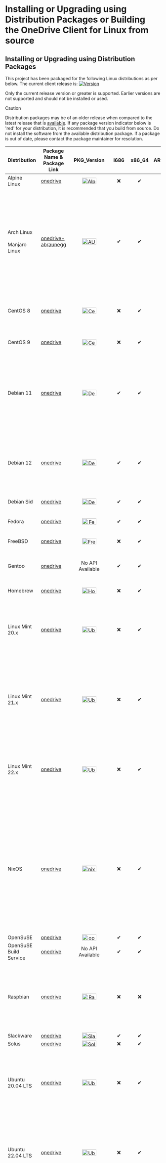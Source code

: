 # Installing or Upgrading using Distribution Packages or Building the OneDrive Client for Linux from source

## Installing or Upgrading using Distribution Packages
This project has been packaged for the following Linux distributions as per below. The current client release is: [![Version](https://img.shields.io/github/v/release/abraunegg/onedrive)](https://github.com/abraunegg/onedrive/releases)

Only the current release version or greater is supported. Earlier versions are not supported and should not be installed or used. 

> [!CAUTION]
> Distribution packages may be of an older release when compared to the latest release that is [available](https://github.com/abraunegg/onedrive/releases). If any package version indicator below is 'red' for your distribution, it is recommended that you build from source. Do not install the software from the available distribution package. If a package is out of date, please contact the package maintainer for resolution.

| Distribution                    | Package Name & Package Link                                                                              | &nbsp;&nbsp;PKG_Version&nbsp;&nbsp; | &nbsp;i686&nbsp; | x86_64 | ARMHF | AARCH64 | Extra Details                                                                                                                                                                                                                                                                                                                                                                                                                                                                                                                                                                                                                                                |
|---------------------------------|----------------------------------------------------------------------------------------------------------|:---------------:|:----:|:------:|:-----:|:-------:|--------------------------------------------------------------------------------------------------------------------------------------------------------------------------------------------------------------------------------------------------------------------------------------------------------------------------------------------------------------------------------------------------------------------------------------------------------------------------------------------------------------------------------------------------------------------------------------------------------------------------------------------------------------|
| Alpine Linux                    | [onedrive](https://pkgs.alpinelinux.org/packages?name=onedrive&branch=edge)                              |<a href="https://pkgs.alpinelinux.org/packages?name=onedrive&branch=edge"><img src="https://repology.org/badge/version-for-repo/alpine_edge/onedrive.svg?header=" alt="Alpine Linux Edge package" width="46" height="20"></a>|❌|✔|❌|✔ | |
| Arch Linux<br><br>Manjaro Linux | [onedrive-abraunegg](https://aur.archlinux.org/packages/onedrive-abraunegg/)                             |<a href="https://aur.archlinux.org/packages/onedrive-abraunegg"><img src="https://repology.org/badge/version-for-repo/aur/onedrive-abraunegg.svg?header=" alt="AUR package" width="46" height="20"></a>|✔|✔|✔|✔ | Install via: `pamac build onedrive-abraunegg` from the Arch Linux User Repository (AUR)<br><br>**Note:** You must first install 'base-devel' as this is a pre-requisite for using the AUR<br><br>**Note:** If asked regarding a provider for 'd-runtime' and 'd-compiler', select 'liblphobos' and 'ldc'<br><br>**Note:** System must have at least 1GB of memory & 1GB swap space
| CentOS 8                        | [onedrive](https://koji.fedoraproject.org/koji/packageinfo?packageID=26044)                              |<a href="https://koji.fedoraproject.org/koji/packageinfo?packageID=26044"><img src="https://repology.org/badge/version-for-repo/epel_8/onedrive.svg?header=" alt="CentOS 8 package" width="46" height="20"></a>|❌|✔|❌|✔| **Note:** You must install the EPEL Repository first.<br><br>Install via `sudo dnf install onedrive` |
| CentOS 9                        | [onedrive](https://koji.fedoraproject.org/koji/packageinfo?packageID=26044)                              |<a href="https://koji.fedoraproject.org/koji/packageinfo?packageID=26044"><img src="https://repology.org/badge/version-for-repo/epel_9/onedrive.svg?header=" alt="CentOS 9 package" width="46" height="20"></a>|❌|✔|❌|✔| **Note:** You must install the EPEL Repository first.<br><br>Install via `sudo dnf install onedrive` |
| Debian 11                       | [onedrive](https://packages.debian.org/bullseye/source/onedrive)                                         |<a href="https://packages.debian.org/bullseye/source/onedrive"><img src="https://repology.org/badge/version-for-repo/debian_11/onedrive.svg?header=" alt="Debian 11 package" width="46" height="20"></a>|✔|✔|✔|✔| **Note:** Do not install from Debian Package Repositories as the package is obsolete and is not supported<br><br>For a supported application version, it is recommended that for Debian 11 that you install from OpenSuSE Build Service using the Debian Package Install [Instructions](ubuntu-package-install.md) |
| Debian 12                       | [onedrive](https://packages.debian.org/bookworm/source/onedrive)                                         |<a href="https://packages.debian.org/bookworm/source/onedrive"><img src="https://repology.org/badge/version-for-repo/debian_12/onedrive.svg?header=" alt="Debian 12 package" width="46" height="20"></a>|✔|✔|✔|✔| **Note:** Do not install from Debian Package Repositories as the package is obsolete and is not supported<br><br>For a supported application version, it is recommended that for Debian 12 that you install from OpenSuSE Build Service using the Debian Package Install [Instructions](ubuntu-package-install.md) |
| Debian Sid                      | [onedrive](https://packages.debian.org/sid/onedrive)                                                     |<a href="https://packages.debian.org/sid/onedrive"><img src="https://repology.org/badge/version-for-repo/debian_unstable/onedrive.svg?header=" alt="Debian Sid package" width="46" height="20"></a>|✔|✔|✔|✔| |
| Fedora                          | [onedrive](https://koji.fedoraproject.org/koji/packageinfo?packageID=26044)                              |<a href="https://koji.fedoraproject.org/koji/packageinfo?packageID=26044"><img src="https://repology.org/badge/version-for-repo/fedora_rawhide/onedrive.svg?header=" alt="Fedora Rawhide package" width="46" height="20"></a>|✔|✔|✔|✔| Use package `onedrive` from the Fedora Package Repositories.<br><br>Install via `sudo dnf install onedrive` |
| FreeBSD                         | [onedrive](https://www.freshports.org/net/onedrive)                                                      |<a href="https://www.freshports.org/net/onedrive"><img src="https://repology.org/badge/version-for-repo/freebsd/onedrive.svg?header=" alt="FreeBSD package" width="46" height="20"></a>|❌|✔|❌|❌| |
| Gentoo                          | [onedrive](https://gpo.zugaina.org/net-misc/onedrive)                                                    | No API Available |✔|✔|❌|❌| Install via: `emerge net-misc/onedrive` <br><br>**Note:** You must first enable the dlang overlay: `eselect repository enable dlang && emerge --sync dlang`|
| Homebrew                        | [onedrive](https://formulae.brew.sh/formula/onedrive)                                                    |<a href="https://formulae.brew.sh/formula/onedrive"><img src="https://repology.org/badge/version-for-repo/homebrew/onedrive.svg?header=" alt="Homebrew package" width="46" height="20"></a> |❌|✔|❌|❌| |
| Linux Mint 20.x                 | [onedrive](https://community.linuxmint.com/software/view/onedrive)                                       |<a href="https://community.linuxmint.com/software/view/onedrive"><img src="https://repology.org/badge/version-for-repo/ubuntu_20_04/onedrive.svg?header=" alt="Ubuntu 20.04 package" width="46" height="20"></a> |❌|✔|✔|✔| **Note:** Do not install from Linux Mint Repositories as the package is obsolete and is not supported<br><br>For a supported application version, it is recommended that for Linux Mint that you install from OpenSuSE Build Service using the Ubuntu Package Install [Instructions](ubuntu-package-install.md) |
| Linux Mint 21.x                 | [onedrive](https://community.linuxmint.com/software/view/onedrive)                                       |<a href="https://community.linuxmint.com/software/view/onedrive"><img src="https://repology.org/badge/version-for-repo/ubuntu_22_04/onedrive.svg?header=" alt="Ubuntu 22.04 package" width="46" height="20"></a> |❌|✔|✔|✔| **Note:** Do not install from Linux Mint Repositories as the package is obsolete and is not supported<br><br>For a supported application version, it is recommended that for Linux Mint that you install from OpenSuSE Build Service using the Ubuntu Package Install [Instructions](ubuntu-package-install.md) |
| Linux Mint 22.x                 | [onedrive](https://community.linuxmint.com/software/view/onedrive)                                       |<a href="https://community.linuxmint.com/software/view/onedrive"><img src="https://repology.org/badge/version-for-repo/ubuntu_24_04/onedrive.svg?header=" alt="Ubuntu 24.04 package" width="46" height="20"></a> |❌|✔|✔|✔| **Note:** Do not install from Linux Mint Repositories as the package is obsolete and is not supported<br><br>For a supported application version, it is recommended that for Linux Mint that you install from OpenSuSE Build Service using the Ubuntu Package Install [Instructions](ubuntu-package-install.md) |
| NixOS                           | [onedrive](https://search.nixos.org/packages?channel=20.09&from=0&size=50&sort=relevance&query=onedrive) |<a href="https://search.nixos.org/packages?channel=20.09&from=0&size=50&sort=relevance&query=onedrive"><img src="https://repology.org/badge/version-for-repo/nix_unstable/onedrive.svg?header=" alt="nixpkgs unstable package" width="46" height="20"></a>|❌|✔|❌|❌| Use package `onedrive` either by adding it to `configuration.nix` or by using the command `nix-env -iA <channel name>.onedrive`. This does not install a service. To install a service, use unstable channel (will stabilize in 20.09) and add `services.onedrive.enable=true` in `configuration.nix`. You can also add a custom package using the `services.onedrive.package` option (recommended since package lags upstream). Enabling the service installs a default package too (based on the channel). You can also add multiple onedrive accounts trivially, see [documentation](https://github.com/NixOS/nixpkgs/pull/77734#issuecomment-575874225). |
| OpenSuSE                        | [onedrive](https://software.opensuse.org/package/onedrive)                                               |<a href="https://software.opensuse.org/package/onedrive"><img src="https://repology.org/badge/version-for-repo/opensuse_network_tumbleweed/onedrive.svg?header=" alt="openSUSE Tumbleweed package" width="46" height="20"></a>|✔|✔|❌|❌| |
| OpenSuSE Build Service          | [onedrive](https://build.opensuse.org/package/show/home:npreining:debian-ubuntu-onedrive/onedrive)       | No API Available |✔|✔|✔|✔| Package Build Service for Debian and Ubuntu | 
| Raspbian                        | [onedrive](https://archive.raspbian.org/raspbian/pool/main/o/onedrive/)                                  |<a href="https://archive.raspbian.org/raspbian/pool/main/o/onedrive/"><img src="https://repology.org/badge/version-for-repo/raspbian_stable/onedrive.svg?header=" alt="Raspbian Stable package" width="46" height="20"></a> |❌|❌|✔|✔| **Note:** Do not install from Raspbian Package Repositories as the package is obsolete and is not supported<br><br>For a supported application version, it is recommended that for Raspbian that you install from OpenSuSE Build Service using the Debian Package Install [Instructions](ubuntu-package-install.md) |
| Slackware                       | [onedrive](https://slackbuilds.org/result/?search=onedrive&sv=)                                          |<a href="https://slackbuilds.org/result/?search=onedrive&sv="><img src="https://repology.org/badge/version-for-repo/slackbuilds/onedrive.svg?header=" alt="SlackBuilds package" width="46" height="20"></a>|✔|✔|❌|❌| |
| Solus                           | [onedrive](https://packages.getsol.us/shannon/o/onedrive/?sort=time&order=desc)                          |<a href="https://packages.getsol.us/shannon/o/onedrive/?sort=time&order=desc"><img src="https://repology.org/badge/version-for-repo/solus/onedrive.svg?header=" alt="Solus package" width="46" height="20"></a>|❌|✔|❌|❌| |
| Ubuntu 20.04 LTS                | [onedrive](https://packages.ubuntu.com/focal/onedrive)                                                   |<a href="https://packages.ubuntu.com/focal/onedrive"><img src="https://repology.org/badge/version-for-repo/ubuntu_20_04/onedrive.svg?header=" alt="Ubuntu 20.04 package" width="46" height="20"></a> |❌|✔|✔|✔| **Note:** Do not install from Ubuntu Universe as the package is obsolete and is not supported<br><br>For a supported application version, it is recommended that for Ubuntu that you install from OpenSuSE Build Service using the Ubuntu Package Install [Instructions](ubuntu-package-install.md) |
| Ubuntu 22.04 LTS                | [onedrive](https://packages.ubuntu.com/jammy/onedrive)                                                   |<a href="https://packages.ubuntu.com/jammy/onedrive"><img src="https://repology.org/badge/version-for-repo/ubuntu_22_04/onedrive.svg?header=" alt="Ubuntu 22.04 package" width="46" height="20"></a> |❌|✔|✔|✔| **Note:** Do not install from Ubuntu Universe as the package is obsolete and is not supported<br><br>For a supported application version, it is recommended that for Ubuntu that you install from OpenSuSE Build Service using the Ubuntu Package Install [Instructions](ubuntu-package-install.md) |
| Ubuntu 24.04 LTS                | [onedrive](https://packages.ubuntu.com/noble/onedrive)                                                   |<a href="https://packages.ubuntu.com/noble/onedrive"><img src="https://repology.org/badge/version-for-repo/ubuntu_24_04/onedrive.svg?header=" alt="Ubuntu 24.04 package" width="46" height="20"></a> |❌|✔|✔|✔| **Note:** Do not install from Ubuntu Universe as the package is obsolete and is not supported<br><br>For a supported application version, it is recommended that for Ubuntu that you install from OpenSuSE Build Service using the Ubuntu Package Install [Instructions](ubuntu-package-install.md) |
| Void Linux                      | [onedrive](https://voidlinux.org/packages/?arch=x86_64&q=onedrive)                                       |<a href="https://voidlinux.org/packages/?arch=x86_64&q=onedrive"><img src="https://repology.org/badge/version-for-repo/void_x86_64/onedrive.svg?header=" alt="Void Linux x86_64 package" width="46" height="20"></a>|✔|✔|❌|❌| |

## Building from Source - High Level Requirements
*   For successful compilation of this application, it's crucial that the build environment is equipped with a minimum of 1GB of memory and an additional 1GB of swap space.
*   Install the required distribution package dependencies covering the required development tools and development libraries for curl and sqlite
*   Install the [Digital Mars D Compiler (DMD)](https://dlang.org/download.html), [LDC – the LLVM-based D Compiler](https://github.com/ldc-developers/ldc), or, at least version 15 of the [GNU D Compiler (GDC)](https://www.gdcproject.org/)

> [!IMPORTANT]
> To compile this application successfully, the minimum supported versions of each compiler are: DMD **2.088.0**, LDC **1.18.0**, and, GDC **15**. Ensuring compatibility and optimal performance necessitates the use of these specific versions or their more recent updates.

### Example for installing DMD Compiler
```text
curl -fsS https://dlang.org/install.sh | bash -s dmd
```

### Example for installing LDC Compiler
```text
curl -fsS https://dlang.org/install.sh | bash -s ldc
```

### Installing GDC
As stated above, you will need at least GDC version 15. If your distribution's repositories include a suitable version, you can install it from there. Common names for the GDC package are listed on the [GDC website](https://www.gdcproject.org/downloads#linux-distribution-packages). If the package is unavailable or its version is too old, you can try building it from source following [these instructions](https://wiki.dlang.org/GDC/Installation).

## Distribution Package Dependencies

### Dependencies: Arch Linux & Manjaro Linux
```text
sudo pacman -S git make pkg-config curl sqlite ldc
```
For GUI notifications the following is also necessary:
```text
sudo pacman -S libnotify
```

### Dependencies: CentOS 6.x / RHEL 6.x
CentOS 6.x and RHEL 6.x reached End of Life status on November 30th 2020 and is no longer supported.

### Dependencies: CentOS 7.x / RHEL 7.x
CentOS 7.x and RHEL 7.x reached End of Life status on June 30th 2024 and is no longer supported.

### Dependencies: Fedora > Version 18 / CentOS 8.x / CentOS 9.x / RHEL 8.x / RHEL 9.x
```text
sudo dnf groupinstall 'Development Tools'
sudo dnf install libcurl-devel sqlite-devel
curl -fsS https://dlang.org/install.sh | bash -s dmd
```
For GUI notifications the following is also necessary:
```text
sudo dnf install libnotify-devel
```
### Dependencies: Fedora > Version 41
Fedora > 41 uses dnf5 which removes some deprecated aliases, specifically 'groupinstall' in this instance.
```text
sudo dnf group install development-tools
sudo dnf install libcurl-devel sqlite-devel
```
Before running the dmd install you need to check for the option 'use-keyboxd' in your gnupg common.conf file and comment it out while running the install.
```text
curl -fsS https://dlang.org/install.sh | bash -s dmd
```
Or you may get the following error:
```text
myuser@fedora:~$ curl -fsS https://dlang.org/install.sh | bash -s dmd
Downloading https://dlang.org/d-keyring.gpg
######################################################################## 100.0%
gpg: Note: Specified keyrings are ignored due to option "use-keyboxd"
gpg: Signature made Thu 06 Mar 2025 10:45:29 GMT
gpg:                using RSA key F3F896F3274BBD9BBBA59058710592E7FB7AF6CA
gpg: Can't check signature: No public key
Invalid signature https://dlang.org/d-keyring.gpg.sig
```
For GUI notifications the following is also necessary:
```text
sudo dnf install libnotify-devel
```
### Dependencies: FreeBSD
```text
pkg install bash bash-completion gmake pkgconf autoconf automake logrotate libinotify git sqlite3 ldc
```
For GUI notifications the following is also necessary:
```text
pkg install libnotify
```
> [!NOTE]
> Install the required FreeBSD packages as 'root' unless you have installed 'sudo'

### Dependencies: Gentoo
Enable the [dlang](https://wiki.gentoo.org/wiki/Dlang) overlay:
```text
sudo emerge app-eselect/eselect-repository
sudo eselect repository enable dlang
sudo emerge --sync dlang
```

Then, install the dependencies for the package:
```text
sudo emerge --onlydeps net-misc/onedrive
```

GUI notifications can be enabled with the `libnotify` `USE` flag (which is the default on desktop profiles).

### Dependencies: Ubuntu 16.x
Ubuntu Linux 16.x LTS reached the end of its five-year LTS window on April 30th 2021 and is no longer supported.

### Dependencies: Ubuntu 18.x / Lubuntu 18.x
Ubuntu Linux 18.x LTS reached the end of its five-year LTS window on May 31th 2023 and is no longer supported.

### Dependencies: Debian 9
Debian 9 reached the end of its five-year support window on June 30th 2022 and is no longer supported.

### Dependencies: Debian 10 -> Debian 12 / Ubuntu 20.x -> Ubuntu 24.x - x86_64
These dependencies are also applicable for all Ubuntu based distributions such as:
*   Lubuntu
*   Linux Mint
*   POP OS
*   Peppermint OS
```text
sudo apt install build-essential
sudo apt install libcurl4-openssl-dev libsqlite3-dev pkg-config git curl systemd-dev
curl -fsS https://dlang.org/install.sh | bash -s dmd
```
For GUI notifications the following is also necessary:
```text
sudo apt install libnotify-dev
```

### Dependencies: Debian 11 and Raspbian (ARMHF) / Debian 12 / Raspbian / Ubuntu 22.x (ARM64)
> [!CAUTION]
> The minimum LDC compiler version required to compile this application is 1.18.0, which is not available for Debian Buster or distributions based on Debian Buster. You are advised to first upgrade your platform distribution to one that is based on Debian Bullseye (Debian 11) or later.

These instructions were validated using:
*   `Linux raspberrypi 5.10.92-v8+ #1514 SMP PREEMPT Mon Jan 17 17:39:38 GMT 2022 aarch64` (2022-01-28-raspios-bullseye-armhf-lite) using Raspberry Pi 3B (revision 1.2)
*   `Linux raspberrypi 5.10.92-v8+ #1514 SMP PREEMPT Mon Jan 17 17:39:38 GMT 2022 aarch64` (2022-01-28-raspios-bullseye-arm64-lite) using Raspberry Pi 3B (revision 1.2)
*   `Linux ubuntu 5.15.0-1005-raspi #5-Ubuntu SMP PREEMPT Mon Apr 4 12:21:48 UTC 2022 aarch64 aarch64 aarch64 GNU/Linux` (ubuntu-22.04-preinstalled-server-arm64+raspi) using Raspberry Pi 3B (revision 1.2)

> [!IMPORTANT]
> For successful compilation of this application, it's crucial that the build environment is equipped with a minimum of 1GB of memory and an additional 1GB of swap space. To verify your system's swap space availability, you can use the `swapon` command. Ensuring these requirements are met is vital for the application's compilation process.

```text
sudo apt install build-essential
sudo apt install libcurl4-openssl-dev libsqlite3-dev pkg-config git curl ldc systemd-dev
```
For GUI notifications the following is also necessary:
```text
sudo apt install libnotify-dev
```

### Dependencies: OpenSuSE Leap 15.0
```text
sudo zypper addrepo https://download.opensuse.org/repositories/devel:languages:D/openSUSE_Leap_15.0/devel:languages:D.repo
sudo zypper refresh
sudo zypper install gcc git libcurl-devel sqlite3-devel dmd phobos-devel phobos-devel-static
```
For GUI notifications the following is also necessary:
```text
sudo zypper install libnotify-devel
```

### Dependencies: OpenSuSE Leap 15.1
```text
sudo zypper addrepo https://download.opensuse.org/repositories/devel:languages:D/openSUSE_Leap_15.1/devel:languages:D.repo
sudo zypper refresh
sudo zypper install gcc git libcurl-devel sqlite3-devel dmd phobos-devel phobos-devel-static
```
For GUI notifications the following is also necessary:
```text
sudo zypper install libnotify-devel
```

### Dependencies: OpenSuSE Leap 15.2
```text
sudo zypper refresh
sudo zypper install gcc git libcurl-devel sqlite3-devel dmd phobos-devel phobos-devel-static
```
For GUI notifications the following is also necessary:
```text
sudo zypper install libnotify-devel
```

## Compilation & Installation
### High Level Steps
1.  Install the platform dependencies for your platform
2.  Activate your DMD or LDC compiler if required
3.  Clone the GitHub repository, 
4.  Run the 'configure' command then build the application and install it
5.  Deactivate your DMD or LDC compiler if required

### Linux: Building the application using the DMD Reference Compiler
Before cloning and compiling, if you have installed DMD via curl for your OS, you will need to activate DMD as per example below:
```text
Run `source ~/dlang/dmd-2.088.0/activate` in your shell to use dmd-2.088.0.
This will setup PATH, LIBRARY_PATH, LD_LIBRARY_PATH, DMD, DC, and PS1.
Run `deactivate` later on to restore your environment.
```
Without performing this step, the compilation process will fail.

> [!NOTE]
> Depending on your DMD version, substitute `2.088.0` above with your DMD version that is installed.

```text
git clone https://github.com/abraunegg/onedrive.git
cd onedrive
./configure
make clean; make;
sudo make install
```

### FreeBSD: Building the application using FreeBSD version of LDC
```text
git clone https://github.com/abraunegg/onedrive.git
cd onedrive
./configure
gmake clean; gmake;
gmake install
```
> [!NOTE]
> Install the application as 'root' unless you have installed 'sudo'

### Linux: Building the application with GDC
First, make sure at least version 15 of GDC is available in your path:
```text
$ gdc --version
gdc (Gentoo Hardened 15.0.1_pre20250413 p54) 15.0.1 20250413 (experimental)
Copyright (C) 2025 Free Software Foundation, Inc.
This is free software; see the source for copying conditions.  There is NO
warranty; not even for MERCHANTABILITY or FITNESS FOR A PARTICULAR PURPOSE.
```
Then, clone the repository and run the build commands:
```
git clone https://github.com/abraunegg/onedrive.git
cd onedrive
./configure
make clean; make;
sudo make install
```
If you have another D compiler installed on your system you may need to explicitly specify that you want to use GDC to the `configure` script. To do this replace the `./configure` step above with:
```
./configure DC=gdc
```

### Build options
#### GUI Notification Support
GUI notification support can be enabled using the `configure` switch `--enable-notifications`.

#### systemd service directory customisation support
Systemd service files are installed in the appropriate directories on the system,
as provided by `pkg-config systemd` settings. If the need for overriding the
deduced path are necessary, the two options `--with-systemdsystemunitdir` (for
the Systemd system unit location), and `--with-systemduserunitdir` (for the
Systemd user unit location) can be specified. Passing in `no` to one of these
options disabled service file installation.

#### Additional Compiler Debug
By passing `--enable-debug` to the `configure` call, `onedrive` gets built with additional debug
information, useful (for example) to get `perf`-issued figures.

#### Shell Completion Support
By passing `--enable-completions` to the `configure` call, shell completion functions are
installed for `bash`, `zsh` and `fish`. The installation directories are determined
as far as possible automatically, but can be overridden by passing
`--with-bash-completion-dir=<DIR>`, `--with-zsh-completion-dir=<DIR>`, and
`--with-fish-completion-dir=<DIR>` to `configure`.

### Building using a different compiler (for example [LDC](https://wiki.dlang.org/LDC))
#### ARMHF Architecture (Raspbian) and ARM64 Architecture (Ubuntu 22.x / Debian 11 / Debian 12 / Raspbian)
> [!CAUTION]
> The minimum LDC compiler version required to compile this application is 1.18.0, which is not available for Debian Buster or distributions based on Debian Buster. You are advised to first upgrade your platform distribution to one that is based on Debian Bullseye (Debian 11) or later.

> [!IMPORTANT]
> For successful compilation of this application, it's crucial that the build environment is equipped with a minimum of 1GB of memory and an additional 1GB of swap space. To verify your system's swap space availability, you can use the `swapon` command. Ensuring these requirements are met is vital for the application's compilation process.

> [!NOTE]
> The 'configure' step will detect the correct version of LDC to be used when compiling the client under ARMHF and ARM64 CPU architectures.

```text
git clone https://github.com/abraunegg/onedrive.git
cd onedrive
./configure; make clean; make;
sudo make install
```

## Upgrading the client
If you have installed the client from a distribution package, the client will be updated when the distribution package is updated by the package maintainer and will be updated to the new application version when you perform your package update.

If you have built the client from source, to upgrade your client, it is recommended that you first uninstall your existing 'onedrive' binary (see below), then re-install the client by re-cloning, re-compiling and re-installing the client again to install the new version.

> [!NOTE]
> Following the uninstall process will remove all client components including *all* systemd files, including any custom files created for specific access such as SharePoint Libraries.

You can optionally choose to not perform this uninstallation step, and simply re-install the client by re-cloning, re-compiling and re-installing the client again - however the risk here is that you end up with two onedrive client binaries on your system, and depending on your system search path preferences, this will determine which binary is used.

> [!CAUTION]
> Before performing any upgrade, it is highly recommended for you to stop any running systemd service if applicable to ensure that these services are restarted using the updated client version.

Post re-install, to confirm that you have the new version of the client installed, use `onedrive --version` to determine the client version that is now installed.

## Uninstalling the client
### Uninstalling the client if installed from distribution package
Follow your distribution documentation to uninstall the package that you installed

### Uninstalling the client if installed and built from source
From within your GitHub repository clone, perform the following to remove the 'onedrive' binary:
```text
sudo make uninstall
```

If you are not upgrading your client, to remove your application state and configuration, perform the following additional step:
```
rm -rf ~/.config/onedrive
```
> [!IMPORTANT]
> If you are using the `--confdir option`, substitute `~/.config/onedrive` for the correct directory storing your client configuration.

If you want to just delete the application key, but keep the items database:
```text
rm -f ~/.config/onedrive/refresh_token
```
